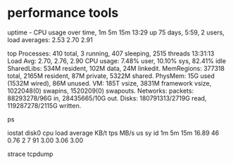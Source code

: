 # performance tools

uptime - CPU usage over time, 1m 5m 15m
13:29  up 75 days,  5:59, 2 users, load averages: 2.53 2.70 2.91

top
Processes: 410 total, 3 running, 407 sleeping, 2515 threads                                                                                                        13:31:13
Load Avg: 2.70, 2.76, 2.90  CPU usage: 7.48% user, 10.10% sys, 82.41% idle  SharedLibs: 534M resident, 102M data, 24M linkedit.
MemRegions: 377318 total, 2165M resident, 87M private, 5322M shared. PhysMem: 15G used (1532M wired), 86M unused.
VM: 185T vsize, 3831M framework vsize, 1022048(0) swapins, 1520209(0) swapouts. Networks: packets: 88293278/96G in, 28435665/10G out.
Disks: 180791313/2719G read, 119287278/2115G written.

ps


iostat
              disk0       cpu    load average
    KB/t  tps  MB/s  us sy id   1m   5m   15m
   16.89   46  0.76   2  7 91  3.00 3.06 3.00

strace
tcpdump